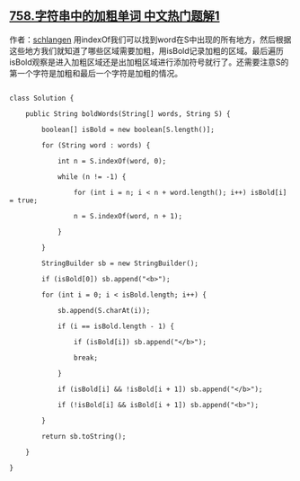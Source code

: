 ## [758.字符串中的加粗单词 中文热门题解1](https://leetcode.cn/problems/bold-words-in-string/solutions/100000/javajie-fa-beats-100-by-schlangen)

作者：[schlangen](https://leetcode.cn/u/schlangen)
用indexOf我们可以找到word在S中出现的所有地方，然后根据这些地方我们就知道了哪些区域需要加粗，用isBold记录加粗的区域。最后遍历isBold观察是进入加粗区域还是出加粗区域进行添加符号就行了。还需要注意S的第一个字符是加粗和最后一个字符是加粗的情况。

```
class Solution {
    public String boldWords(String[] words, String S) {
        boolean[] isBold = new boolean[S.length()];
        for (String word : words) {
            int n = S.indexOf(word, 0);
            while (n != -1) {
                for (int i = n; i < n + word.length(); i++) isBold[i] = true;
                n = S.indexOf(word, n + 1);
            }
        }
        StringBuilder sb = new StringBuilder();
        if (isBold[0]) sb.append("<b>");
        for (int i = 0; i < isBold.length; i++) {
            sb.append(S.charAt(i));
            if (i == isBold.length - 1) {
                if (isBold[i]) sb.append("</b>");
                break;
            }
            if (isBold[i] && !isBold[i + 1]) sb.append("</b>");
            if (!isBold[i] && isBold[i + 1]) sb.append("<b>");
        }
        return sb.toString();
    }
}
```